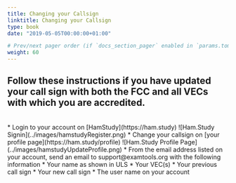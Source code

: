 ```yaml
---
title: Changing your Callsign
linktitle: Changing your Callsign
type: book
date: "2019-05-05T00:00:00+01:00"

# Prev/next pager order (if `docs_section_pager` enabled in `params.toml`)
weight: 60
---
```

## Follow these instructions if you have updated your call sign with both the FCC and all VECs with which you are accredited.

<br />
* Login to your account on [HamStudy](https://ham.study)
![Ham.Study Signin](../images/hamstudyRegister.png)
* Change your callsign on [your profile page](https://ham.study/profile)
![Ham.Study Profile Page](../images/hamstudyUpdateProfile.png)
* From the email address listed on your account, send an email to support@examtools.org with the following information
    * Your name as shown in ULS
    * Your VEC(s)
    * Your previous call sign
    * Your new call sign
    * The user name on your account

